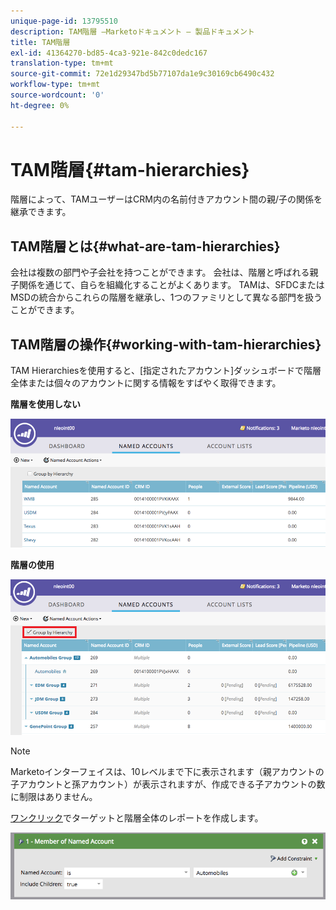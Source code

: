 ```yaml
---
unique-page-id: 13795510
description: TAM階層 —Marketoドキュメント — 製品ドキュメント
title: TAM階層
exl-id: 41364270-bd85-4ca3-921e-842c0dedc167
translation-type: tm+mt
source-git-commit: 72e1d29347bd5b77107da1e9c30169cb6490c432
workflow-type: tm+mt
source-wordcount: '0'
ht-degree: 0%

---
```


# TAM階層{#tam-hierarchies}

階層によって、TAMユーザーはCRM内の名前付きアカウント間の親/子の関係を継承できます。

## TAM階層とは{#what-are-tam-hierarchies}

会社は複数の部門や子会社を持つことができます。 会社は、階層と呼ばれる親子関係を通じて、自らを組織化することがよくあります。 TAMは、SFDCまたはMSDの統合からこれらの階層を継承し、1つのファミリとして異なる部門を扱うことができます。

## TAM階層の操作{#working-with-tam-hierarchies}

TAM Hierarchiesを使用すると、[指定されたアカウント]ダッシュボードで階層全体または個々のアカウントに関する情報をすばやく取得できます。

**階層を使用しない**

![](assets/before.png)

**階層の使用**

![](assets/after.png)

>[!NOTE]
>
>Marketoインターフェイスは、10レベルまで下に表示されます（親アカウントの子アカウントと孫アカウント）が表示されますが、作成できる子アカウントの数に制限はありません。

[ワンクリック](/help/marketo/product-docs/target-account-management/engage/account-filters.md#member-of-named-account)でターゲットと階層全体のレポートを作成します。

![](assets/member.png)
